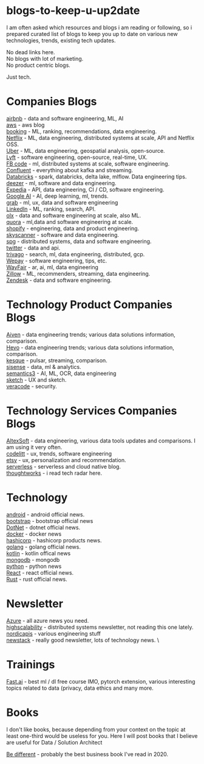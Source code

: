 # blogs-to-keep-u-up2date
I am often asked which resources and blogs i am reading or following, so i prepared curated list of blogs to keep you up to date on various new technologies, trends, existing tech updates.

No dead links here. \
No blogs with lot of marketing. \
No product centric blogs. 

Just tech.

# Companies Blogs 

[airbnb](https://medium.com/airbnb-engineering) - data and software engineering, ML, AI \
[aws](https://aws.amazon.com/blogs/aws/) - aws blog \
[booking](https://blog.booking.com/) - ML, ranking, recommendations, data engineering. \
[Netflix](https://netflixtechblog.com/) - ML, data engineering, distributed systems at scale, API and Netflix OSS. \
[Uber](https://eng.uber.com/) - ML, data engineering, geospatial analysis, open-source. \
[Lyft](https://eng.lyft.com/) - software engineering, open-source, real-time, UX. \
[FB code](https://engineering.fb.com/) - ml, distributed systems at scale, software engineering. \
[Confluent](https://www.confluent.io/blog/) - everything about kafka and streaming. \
[Databricks](https://databricks.com/blog) - spark, databricks, delta lake, mlflow. Data engineering tips. \
[deezer](https://deezer.io/) - ml, software and data engineering. \
[Expedia](https://medium.com/expedia-group-tech/) - API, data engineering, CI / CD, software engineering. \
[Google AI](https://ai.googleblog.com/) - AI, deep learning, ml, trends. \
[grab](https://engineering.grab.com/) - ml, ux, data and software engineering \
[LinkedIn](https://engineering.linkedin.com/) - ML, ranking, search, API. \
[olx](https://tech.olx.com/) - data and software engineering at scale, also ML. \
[quora](https://www.quora.com/q/quoraengineering) - ml,data and software engineering at scale. \
[shopify](https://shopify.engineering/) - engineering, data and product engineering. \
[skyscanner](https://medium.com/@SkyscannerEng) - software and data engineering. \
[spg](https://sbg.technology/) - distributed systems, data and software engineering. \
[twitter](https://blog.twitter.com/engineering/en_us.html) - data and api. \
[trivago](https://tech.trivago.com/) - search, ml, data engineering, distributed, gcp. \
[Wepay](https://wecode.wepay.com/) - software engineering, tips, etc. \
[WayFair](https://tech.wayfair.com/) - ar, ai, ml, data engineering \
[Zillow](https://www.zillow.com/tech/) - ML, recommenders, streaming, data engineering. \
[Zendesk](https://medium.com/zendesk-engineering) - data and software engineering.


# Technology Product Companies Blogs 

[Aiven](https://aiven.io/blog?posts=30) - data engineering trends; various data solutions information, comparison. \
[Hevo](https://hevodata.com/blog/) - data engineering trends; various data solutions information, comparison. \
[kesque](https://kesque.com/blog/) - pulsar, streaming, comparison. \
[sisense](https://www.sisense.com/blog/?pg=3) - data, ml & analytics. \
[semantics3](https://www.semantics3.com/blog/) - AI, ML, OCR, data engineering \
[sketch](https://www.sketch.com/blog/) - UX and sketch. \
[veracode](https://www.veracode.com/blog) - security.

# Technology Services Companies Blogs 
 
[AltexSoft](https://www.altexsoft.com/blog/) - data engineering, various data tools updates and comparisons. I am using it very often.  \
[codelitt](https://blog.codelitt.com/) - ux, trends, software engineering \
[etsy](https://codeascraft.com/) - ux, personalization and recommendation. \
[serverless](https://www.serverless.com/blog) - serverless and cloud native blog. \
[thoughtworks](https://www.thoughtworks.com/insights) - i read tech radar here.

# Technology 

[android](https://android-developers.googleblog.com/) - android official news. \
[bootstrap](https://blog.getbootstrap.com/) - bootstrap official news \
[DotNet](https://devblogs.microsoft.com/dotnet/) - dotnet official news.\
[docker](https://www.docker.com/blog/) - docker news \
[hashicorp](https://www.hashicorp.com/blog) - hashicorp products news. \
[golang](https://blog.golang.org/) - golang official news. \
[kotlin](https://blog.jetbrains.com/kotlin/) - kotlin offical news \
[mongodb](https://engineering.mongodb.com/) - mongodb \
[python](https://devblogs.microsoft.com/python/) - python news \
[React](https://reactjs.org/blog/all.html) - react official news. \
[Rust](https://blog.rust-lang.org/) - rust official news.


# Newsletter 

[Azure](https://azureweekly.info/) - all azure news you need. \
[highscalability](http://highscalability.com/) - distributed systems newsletter, not reading this one lately. \
[nordicapis](https://nordicapis.com/blog/) - various engineering stuff \
[newstack](https://thenewstack.io/) - really good newsletter, lots of technology news. \


# Trainings 

[Fast.ai](https://www.fast.ai/) - best ml / dl free course IMO, pytorch extension, various interesting topics related to data (privacy, data ethics and many more. 

# Books

I don't like books, because depending from your context on the topic at least one-third would be useless for you. Here I will post books that I believe are useful for Data / Solution Architect

[Be different](https://www.amazon.com/Be-Different-Business-Career-Success/dp/1949991741) - probably the best business book I've read in 2020.


